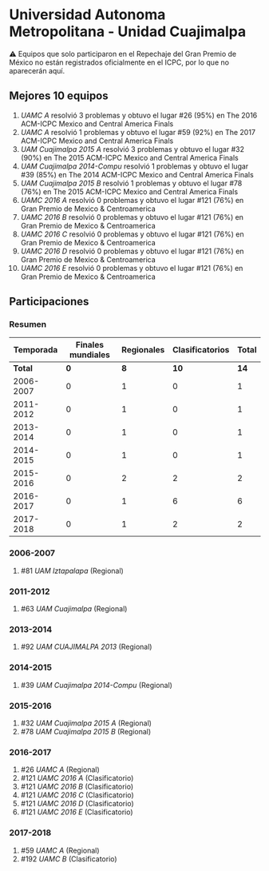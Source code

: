 # Universidad Autonoma Metropolitana - Unidad Cuajimalpa

:warning: Equipos que solo participaron en el Repechaje del Gran Premio de México no están registrados oficialmente en el ICPC, por lo que no aparecerán aquí.

## Mejores 10 equipos

1. _UAMC A_ resolvió 3 problemas y obtuvo el lugar #26 (95%) en The 2016 ACM-ICPC Mexico and Central America Finals
1. _UAMC A_ resolvió 1 problemas y obtuvo el lugar #59 (92%) en The 2017 ACM-ICPC Mexico and Central America Finals
1. _UAM Cuajimalpa 2015 A_ resolvió 3 problemas y obtuvo el lugar #32 (90%) en The 2015 ACM-ICPC Mexico and Central America Finals
1. _UAM Cuajimalpa 2014-Compu_ resolvió 1 problemas y obtuvo el lugar #39 (85%) en The 2014 ACM-ICPC Mexico and Central America Finals
1. _UAM Cuajimalpa 2015 B_ resolvió 1 problemas y obtuvo el lugar #78 (76%) en The 2015 ACM-ICPC Mexico and Central America Finals
1. _UAMC 2016 A_ resolvió 0 problemas y obtuvo el lugar #121 (76%) en Gran Premio de Mexico & Centroamerica
1. _UAMC 2016 B_ resolvió 0 problemas y obtuvo el lugar #121 (76%) en Gran Premio de Mexico & Centroamerica
1. _UAMC 2016 C_ resolvió 0 problemas y obtuvo el lugar #121 (76%) en Gran Premio de Mexico & Centroamerica
1. _UAMC 2016 D_ resolvió 0 problemas y obtuvo el lugar #121 (76%) en Gran Premio de Mexico & Centroamerica
1. _UAMC 2016 E_ resolvió 0 problemas y obtuvo el lugar #121 (76%) en Gran Premio de Mexico & Centroamerica

## Participaciones

### Resumen

| Temporada | Finales mundiales | Regionales | Clasificatorios | Total |
| --- | --- | --- | --- | --- |
| **Total** | **0** | **8** | **10** | **14** |
| 2006-2007 | 0 | 1 | 0 | 1 |
| 2011-2012 | 0 | 1 | 0 | 1 |
| 2013-2014 | 0 | 1 | 0 | 1 |
| 2014-2015 | 0 | 1 | 0 | 1 |
| 2015-2016 | 0 | 2 | 2 | 2 |
| 2016-2017 | 0 | 1 | 6 | 6 |
| 2017-2018 | 0 | 1 | 2 | 2 |

### 2006-2007

1. #81 _UAM Iztapalapa_ (Regional)

### 2011-2012

1. #63 _UAM Cuajimalpa_ (Regional)

### 2013-2014

1. #92 _UAM CUAJIMALPA 2013_ (Regional)

### 2014-2015

1. #39 _UAM Cuajimalpa 2014-Compu_ (Regional)

### 2015-2016

1. #32 _UAM Cuajimalpa 2015 A_ (Regional)
1. #78 _UAM Cuajimalpa 2015 B_ (Regional)

### 2016-2017

1. #26 _UAMC A_ (Regional)
1. #121 _UAMC 2016 A_ (Clasificatorio)
1. #121 _UAMC 2016 B_ (Clasificatorio)
1. #121 _UAMC 2016 C_ (Clasificatorio)
1. #121 _UAMC 2016 D_ (Clasificatorio)
1. #121 _UAMC 2016 E_ (Clasificatorio)

### 2017-2018

1. #59 _UAMC A_ (Regional)
1. #192 _UAMC B_ (Clasificatorio)



